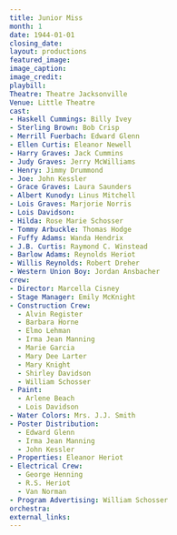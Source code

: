 ```yaml
---
title: Junior Miss
month: 1
date: 1944-01-01
closing_date:
layout: productions
featured_image:
image_caption:
image_credit:
playbill:
Theatre: Theatre Jacksonville
Venue: Little Theatre
cast:
- Haskell Cummings: Billy Ivey
- Sterling Brown: Bob Crisp
- Merrill Fuerbach: Edward Glenn
- Ellen Curtis: Eleanor Newell
- Harry Graves: Jack Cummins
- Judy Graves: Jerry McWilliams
- Henry: Jimmy Drummond
- Joe: John Kessler
- Grace Graves: Laura Saunders
- Albert Kunody: Linus Mitchell
- Lois Graves: Marjorie Norris
- Lois Davidson:
- Hilda: Rose Marie Schosser
- Tommy Arbuckle: Thomas Hodge
- Fuffy Adams: Wanda Hendrix
- J.B. Curtis: Raymond C. Winstead
- Barlow Adams: Reynolds Heriot
- Willis Reynolds: Robert Dreher
- Western Union Boy: Jordan Ansbacher
crew:
- Director: Marcella Cisney
- Stage Manager: Emily McKnight
- Construction Crew:
  - Alvin Register
  - Barbara Horne
  - Elmo Lehman
  - Irma Jean Manning
  - Marie Garcia
  - Mary Dee Larter
  - Mary Knight
  - Shirley Davidson
  - William Schosser
- Paint:
  - Arlene Beach
  - Lois Davidson
- Water Colors: Mrs. J.J. Smith
- Poster Distribution:
  - Edward Glenn
  - Irma Jean Manning
  - John Kessler
- Properties: Eleanor Heriot
- Electrical Crew:
  - George Henning
  - R.S. Heriot
  - Van Norman
- Program Advertising: William Schosser
orchestra:
external_links:
---
```

